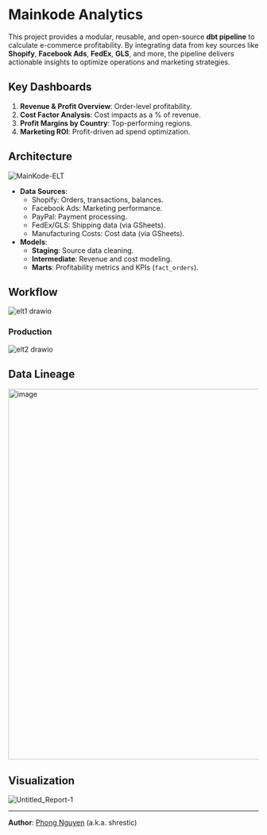 # Mainkode Analytics  

This project provides a modular, reusable, and open-source **dbt pipeline** to calculate e-commerce profitability. By integrating data from key sources like **Shopify**, **Facebook Ads**, **FedEx**, **GLS**, and more, the pipeline delivers actionable insights to optimize operations and marketing strategies.  

## Key Dashboards  
1. **Revenue & Profit Overview**: Order-level profitability.  
2. **Cost Factor Analysis**: Cost impacts as a % of revenue.  
3. **Profit Margins by Country**: Top-performing regions.  
4. **Marketing ROI**: Profit-driven ad spend optimization.  

## Architecture  

![MainKode-ELT](https://github.com/user-attachments/assets/2551b724-d62b-49fd-9b72-6d858cac77c1)



- **Data Sources**:  
  - Shopify: Orders, transactions, balances.  
  - Facebook Ads: Marketing performance.  
  - PayPal: Payment processing.  
  - FedEx/GLS: Shipping data (via GSheets).  
  - Manufacturing Costs: Cost data (via GSheets).  
- **Models**:  
  - **Staging**: Source data cleaning.  
  - **Intermediate**: Revenue and cost modeling.  
  - **Marts**: Profitability metrics and KPIs (`fact_orders`).  

## Workflow  

![elt1 drawio](https://github.com/user-attachments/assets/0b837175-70e9-47d3-a2c7-37afeaafed61)  

### Production  

![elt2 drawio](https://github.com/user-attachments/assets/9d13a89a-44b2-47c4-a5fd-7ae88323190d)  

## Data Lineage  

<img width="746" alt="image" src="https://github.com/user-attachments/assets/4378e864-49c2-4cff-ae2a-ff7ed2b8550b" />  

## Visualization

![Untitled_Report-1](https://github.com/user-attachments/assets/c3dfa1e7-1df2-41a5-8f22-4c7eaf452167)

---  

**Author**: [Phong Nguyen](https://github.com/shrestic) (a.k.a. shrestic)  
